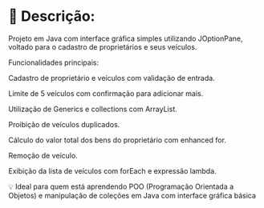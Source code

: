 # 📝 Descrição:
Projeto em Java com interface gráfica simples utilizando JOptionPane, voltado para o cadastro de proprietários e seus veículos.

Funcionalidades principais:

Cadastro de proprietário e veículos com validação de entrada.

Limite de 5 veículos com confirmação para adicionar mais.

Utilização de Generics e collections com ArrayList.

Proibição de veículos duplicados.

Cálculo do valor total dos bens do proprietário com enhanced for.

Remoção de veículo.

Exibição da lista de veículos com forEach e expressão lambda.

💡 Ideal para quem está aprendendo POO (Programação Orientada a Objetos) e manipulação de coleções em Java com interface gráfica básica
